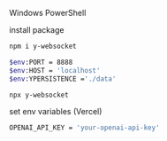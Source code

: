 Windows PowerShell

install package
```bash
npm i y-websocket
```

```bash
$env:PORT = 8888 
$env:HOST = 'localhost' 
$env:YPERSISTENCE ='./data'
```

```bash
npx y-websocket
```

set env variables (Vercel)
```bash
OPENAI_API_KEY = 'your-openai-api-key'
```
